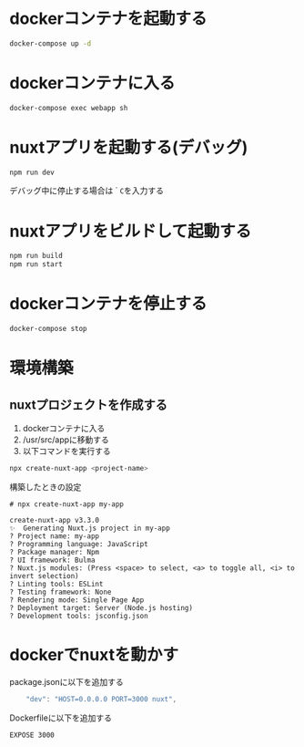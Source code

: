 # dockerコンテナを起動する
```bash
docker-compose up -d
```

# dockerコンテナに入る
```bash
docker-compose exec webapp sh
```

# nuxtアプリを起動する(デバッグ)
```bash
npm run dev
```

デバッグ中に停止する場合は`＾C`を入力する

# nuxtアプリをビルドして起動する
```bash
npm run build
npm run start
```

# dockerコンテナを停止する
```bash
docker-compose stop
```

# 環境構築
## nuxtプロジェクトを作成する
1. dockerコンテナに入る
2. /usr/src/appに移動する
3. 以下コマンドを実行する
```bash
npx create-nuxt-app <project-name>
```

構築したときの設定
```
# npx create-nuxt-app my-app

create-nuxt-app v3.3.0
✨  Generating Nuxt.js project in my-app
? Project name: my-app
? Programming language: JavaScript
? Package manager: Npm
? UI framework: Bulma
? Nuxt.js modules: (Press <space> to select, <a> to toggle all, <i> to invert selection)
? Linting tools: ESLint
? Testing framework: None
? Rendering mode: Single Page App
? Deployment target: Server (Node.js hosting)
? Development tools: jsconfig.json
```

# dockerでnuxtを動かす
package.jsonに以下を追加する
```js
    "dev": "HOST=0.0.0.0 PORT=3000 nuxt", 
```

Dockerfileに以下を追加する
```
EXPOSE 3000
```

